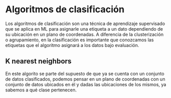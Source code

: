 # Algoritmos de clasificación
Los algoritmos de clasificación son una técnica de aprendizaje supervisado que se aplica en ML para asignarle una etiqueta a un dato dependiendo de su ubicación en un plano de coordenadas.
A diferencia de la clusterización o agrupamiento, en la clasificación es importante que conozcamos las etiquetas que el algoritmo asignará a los datos bajo evaluación.

## K nearest neighbors
En este algorito se parte del supuesto de que ya se cuenta con un conjunto de datos clasificados, podemos pensar en un plano de coordenadas con un conjunto de datos ubicados en él y dadas las ubicaciones de los mismos, ya sabemos a qué clase pertenecen.
<!--stackedit_data:
eyJoaXN0b3J5IjpbLTU5MDcwMDI4MCwxNTUxODQ1NDg2LDEwOT
E0NTczODIsLTIwODg3NDY2MTJdfQ==
-->